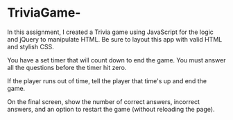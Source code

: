 # TriviaGame-
In this assignment, I created a Trivia game using JavaScript for the logic and jQuery to manipulate HTML. Be sure to layout this app with valid HTML and stylish CSS.

You have a set timer that will count down to end the game. You must answer all the questions before the timer hit zero. 

If the player runs out of time, tell the player that time's up and end the game. 

On the final screen, show the number of correct answers, incorrect answers, and an option to restart the game (without reloading the page).